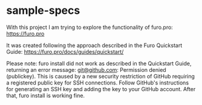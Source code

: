 # sample-specs

With this project I am trying to explore the functionality of furo.pro: https://furo.pro

It was created following the approach described in the Furo Quickstart Guide: https://furo.pro/docs/guides/quickstart/

Please note: furo install did not work as described in the Quickstart Guide, returning an error message: git@github.com: Permission denied (publickey). This is caused by a new security restriction of GitHub requiring a registered public key for SSH connections. Follow GitHub's instructions for generating an SSH key and adding the key to your GitHub account. After that, furo install is working fine.
